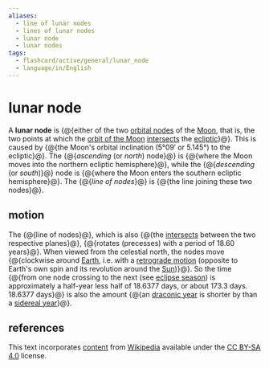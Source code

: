```yaml
---
aliases:
  - line of lunar nodes
  - lines of lunar nodes
  - lunar node
  - lunar nodes
tags:
  - flashcard/active/general/lunar_node
  - language/in/English
---
```


# lunar node

A __lunar node__ is {@{either of the two [orbital nodes](orbital%20node.md) of the [Moon](Moon.md), that is, the two points at which the [orbit of the Moon](orbit%20of%20the%20Moon.md) [intersects](intersection%20(geometry).md) the [ecliptic](ecliptic.md)}@}. This is caused by {@{the Moon's orbital inclination (5°09′ or 5.145°) to the ecliptic}@}. The {@{_ascending_ (or _north_) node}@} is {@{where the Moon moves into the northern ecliptic hemisphere}@}, while the {@{_descending_ (or _south_)}@} node is {@{where the Moon enters the southern ecliptic hemisphere}@}. The {@{_line of nodes_}@} is {@{the line joining these two nodes}@}. <!--SR:!2025-02-28,172,310!2024-12-13,98,250!2025-03-03,180,310!2025-08-12,308,330!2025-06-21,266,330!2024-12-25,115,290!2025-05-08,235,330!2025-06-17,263,330-->

## motion

The {@{line of nodes}@}, which is also {@{the [intersects](intersection%20(geometry).md) between the two respective planes}@}, {@{rotates (precesses) with a period of 18.60 years}@}. When viewed from the celestial north, the nodes move {@{clockwise around [Earth](Earth.md), i.e. with a [retrograde motion](retrograde%20and%20prograde%20motion.md) (opposite to Earth's own spin and its revolution around the [Sun](Sun.md))}@}. So the time {@{from one node crossing to the next (see [eclipse season](eclipse%20season.md)) is approximately a half-year less half of 18.6377 days, or about 173.3 days. 18.6377 days}@} is also the amount {@{an [draconic year](year.md#draconic%20year) is shorter by than a [sidereal year](sidereal%20year.md)}@}. <!--SR:!2025-01-05,136,310!2024-12-29,121,290!2024-12-15,97,250!2025-04-23,186,270!2024-12-28,97,250!2024-12-04,100,301-->

## references

This text incorporates [content](https://en.wikipedia.org/wiki/lunar_node) from [Wikipedia](Wikipedia.md) available under the [CC BY-SA 4.0](https://creativecommons.org/licenses/by-sa/4.0/) license.

